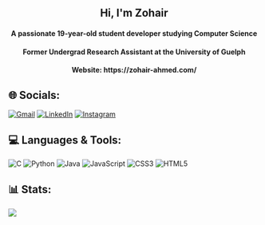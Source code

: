<h2 align="center">Hi, I'm Zohair</h2>
<h4 align="center">A passionate 19-year-old student developer studying Computer Science</h4>
<h4 align="center">Former Undergrad Research Assistant at the University of Guelph</h4>
<h4 align="center">Website: https://zohair-ahmed.com/</h4>

## 🌐 Socials:
[![Gmail](https://img.shields.io/badge/Gmail-D14836?style=for-the-badge&logo=gmail&logoColor=white)](mailto:zohairahmez@gmail.com) [![LinkedIn](https://img.shields.io/badge/LinkedIn-0077B5?style=for-the-badge&logo=linkedin&logoColor=white)](https://linkedin.com/in/zohair-ahmedd) [![Instagram](https://img.shields.io/badge/Instagram-E4405F?style=for-the-badge&logo=instagram&logoColor=white)](https://instagram.com/zohair_ahmedd)
## 💻 Languages & Tools:
![C](https://img.shields.io/badge/c-%2300599C.svg?style=for-the-badge&logo=c&logoColor=white) ![Python](https://img.shields.io/badge/python-3670A0?style=for-the-badge&logo=python&logoColor=ffdd54) ![Java](https://img.shields.io/badge/java-%23ED8B00.svg?style=for-the-badge&logo=openjdk&logoColor=white) ![JavaScript](https://img.shields.io/badge/javascript-%23323330.svg?style=for-the-badge&logo=javascript&logoColor=%23F7DF1E) ![CSS3](https://img.shields.io/badge/css3-%231572B6.svg?style=for-the-badge&logo=css3&logoColor=white)
![HTML5](https://img.shields.io/badge/html5-%23E34F26.svg?style=for-the-badge&logo=html5&logoColor=white)
## 📊 Stats:
![](https://github-readme-stats.vercel.app/api/top-langs/?username=zohairahmedd&theme=dark&hide_border=false&include_all_commits=false&count_private=false&layout=compact)
